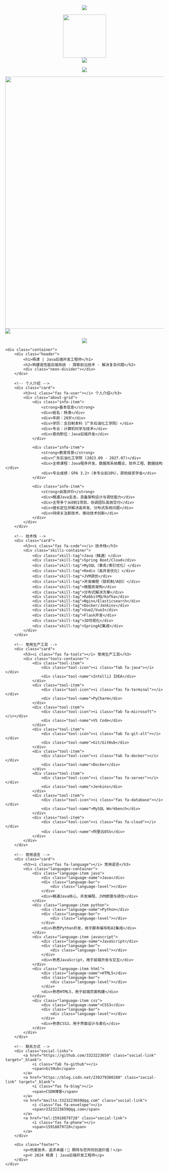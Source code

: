 <p align="center">
<img src="https://capsule-render.vercel.app/api?type=waving&color=timeGradient&height=300&&section=header&text={TITLE}&fontSize=90&fontAlign=50&fontAlignY=30&desc={SUB_TITLE}&descAlign=50&descSize=30&descAlignY=60&animation=twinkling" />
</p>

<div align="center"> <img height="137px" src="https://github-readme-stats.vercel.app/api?username=3323223659&hide_title=true&hide_border=true&show_icons=trueline_height=21&text_color=000&icon_color=000&bg_color=0,ea6161,ffc64d,fffc4d,52fa5a&theme=graywhite" /> </div>

<div align="center"> <img src="https://github-readme-stats.vercel.app/api/top-langs/?username=3323223659&hide_title=true&hide_border=true&layout=compact&langs_count=6&text_color=000&icon_color=fff&bg_color=0,52fa5a,4dfcff,c64dff&theme=graywhite" /> </div>

<p align="center">
  <a href="https://skillicons.dev">
    <img src="https://skillicons.dev/icons?i=idea,java,pycharm,py,vscode,vue,js,html,css" />
  </a>
</p>

<img width="800" src="https://github-readme-activity-graph.vercel.app/graph?username=3323223659&theme=github-compact&hide_border=true&area=true" />

<img src="https://github-readme-stats.vercel.app/api/top-langs/?username=3323223659&layout=compact&hide_border=true&langs_count=10">

<p align="center">
<img src="https://capsule-render.vercel.app/api?type=waving&color=timeGradient&height=300&&section=footer&text={TITLE}&fontSize=90&fontAlign=50&fontAlignY=70&desc={SUB_TITLE}&descAlign=50&descSize=30&descAlignY=40&animation=twinkling" />
</p>

    <div class="container">
        <div class="header">
            <h1>杨潇 | Java后端开发工程师</h1>
            <h2>构建高性能后端系统 · 探索前沿技术 · 解决复杂问题</h2>
            <div class="neon-divider"></div>
        </div>
        
        <!-- 个人介绍 -->
        <div class="card">
            <h3><i class="fas fa-user"></i> 个人介绍</h3>
            <div class="about-grid">
                <div class="info-item">
                    <strong>基本信息</strong>
                    <div>姓名：杨潇</div>
                    <div>年龄：20岁</div>
                    <div>学历：全日制本科（广东石油化工学院）</div>
                    <div>专业：计算机科学与技术</div>
                    <div>意向职位：Java后端开发</div>
                </div>
                
                <div class="info-item">
                    <strong>教育背景</strong>
                    <div>广东石油化工学院 (2023.09 - 2027.07)</div>
                    <div>主修课程：Java程序开发、数据库系统概论、软件工程、数据结构</div>
                    <div>专业成绩：GPA 3.2+（本专业前10%），获校级奖学金</div>
                </div>
                
                <div class="info-item">
                    <strong>自我评价</strong>
                    <div>精通Java生态，具备架构设计与调优能力</div>
                    <div>主导多个从0到1项目，协调团队高效交付</div>
                    <div>擅长定位并解决高并发、分布式系统问题</div>
                    <div>持续关注新技术，推动技术创新</div>
                </div>
            </div>
        </div>
        
        <!-- 技术栈 -->
        <div class="card">
            <h3><i class="fas fa-code"></i> 技术栈</h3>
            <div class="skills-container">
                <div class="skill-tag">Java（精通）</div>
                <div class="skill-tag">Spring Boot/Cloud</div>
                <div class="skill-tag">MySQL（事务/索引优化）</div>
                <div class="skill-tag">Redis（高并发优化）</div>
                <div class="skill-tag">JVM调优</div>
                <div class="skill-tag">并发编程（锁机制/AQS）</div>
                <div class="skill-tag">微服务架构</div>
                <div class="skill-tag">分布式解决方案</div>
                <div class="skill-tag">RabbitMQ/Kafka</div>
                <div class="skill-tag">Nginx/Elasticsearch</div>
                <div class="skill-tag">Docker/Jenkins</div>
                <div class="skill-tag">Vue2/Vue3</div>
                <div class="skill-tag">Flask开发</div>
                <div class="skill-tag">3D可视化</div>
                <div class="skill-tag">SpringAI集成</div>
            </div>
        </div>
        
        <!-- 常用生产工具 -->
        <div class="card">
            <h3><i class="fas fa-tools"></i> 常用生产工具</h3>
            <div class="tools-container">
                <div class="tool-item">
                    <div class="tool-icon"><i class="fab fa-java"></i></div>
                    <div class="tool-name">IntelliJ IDEA</div>
                </div>
                <div class="tool-item">
                    <div class="tool-icon"><i class="fas fa-terminal"></i></div>
                    <div class="tool-name">PyCharm</div>
                </div>
                <div class="tool-item">
                    <div class="tool-icon"><i class="fab fa-microsoft"></i></div>
                    <div class="tool-name">VS Code</div>
                </div>
                <div class="tool-item">
                    <div class="tool-icon"><i class="fab fa-git-alt"></i></div>
                    <div class="tool-name">Git/GitHub</div>
                </div>
                <div class="tool-item">
                    <div class="tool-icon"><i class="fab fa-docker"></i></div>
                    <div class="tool-name">Docker</div>
                </div>
                <div class="tool-item">
                    <div class="tool-icon"><i class="fas fa-server"></i></div>
                    <div class="tool-name">Jenkins</div>
                </div>
                <div class="tool-item">
                    <div class="tool-icon"><i class="fas fa-database"></i></div>
                    <div class="tool-name">MySQL Workbench</div>
                </div>
                <div class="tool-item">
                    <div class="tool-icon"><i class="fas fa-cloud"></i></div>
                    <div class="tool-name">阿里云OSS</div>
                </div>
            </div>
        </div>
        
        <!-- 常用语言 -->
        <div class="card">
            <h3><i class="fas fa-language"></i> 常用语言</h3>
            <div class="languages-container">
                <div class="language-item java">
                    <div class="language-name">Java</div>
                    <div class="language-bar">
                        <div class="language-level"></div>
                    </div>
                    <div>精通Java核心、并发编程、JVM原理与调优</div>
                </div>
                <div class="language-item python">
                    <div class="language-name">Python</div>
                    <div class="language-bar">
                        <div class="language-level"></div>
                    </div>
                    <div>熟悉Python开发，用于脚本编写和AI集成</div>
                </div>
                <div class="language-item javascript">
                    <div class="language-name">JavaScript</div>
                    <div class="language-bar">
                        <div class="language-level"></div>
                    </div>
                    <div>熟悉JavaScript，用于前端开发与交互</div>
                </div>
                <div class="language-item html">
                    <div class="language-name">HTML5</div>
                    <div class="language-bar">
                        <div class="language-level"></div>
                    </div>
                    <div>熟悉HTML5，用于前端页面构建</div>
                </div>
                <div class="language-item css">
                    <div class="language-name">CSS3</div>
                    <div class="language-bar">
                        <div class="language-level"></div>
                    </div>
                    <div>熟悉CSS3，用于界面设计与美化</div>
                </div>
            </div>
        </div>
        
        <!-- 联系方式 -->
        <div class="social-links">
            <a href="https://github.com/3323223659" class="social-link" target="_blank">
                <i class="fab fa-github"></i>
                <span>GitHub</span>
            </a>
            <a href="https://blog.csdn.net/230279380280" class="social-link" target="_blank">
                <i class="fas fa-blog"></i>
                <span>CSDN博客</span>
            </a>
            <a href="mailto:3323223659@qq.com" class="social-link">
                <i class="fas fa-envelope"></i>
                <span>3323223659@qq.com</span>
            </a>
            <a href="tel:15918879728" class="social-link">
                <i class="fas fa-phone"></i>
                <span>15918879728</span>
            </a>
        </div>
        
        <div class="footer">
            <p>热爱技术，追求卓越！🚀 期待与您共同创造价值！</p>
            <p>© 2024 杨潇 | Java后端开发工程师</p>
        </div>
    </div>

